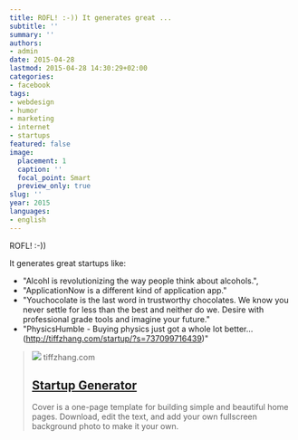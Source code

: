 ```yaml
---
title: ROFL! :-)) It generates great ...
subtitle: ''
summary: ''
authors:
- admin
date: 2015-04-28
lastmod: 2015-04-28 14:30:29+02:00
categories:
- facebook
tags:
- webdesign
- humor
- marketing
- internet
- startups
featured: false
image:
  placement: 1
  caption: ''
  focal_point: Smart
  preview_only: true
slug: ''
year: 2015
languages:
- english
---
```


ROFL! :-))

It generates great startups like:
- "Alcohl is revolutionizing the way people think about alcohols.",
- "ApplicationNow is a different kind of application app."
- "Youchocolate is the last word in trustworthy chocolates. We know you never settle for less than the best and neither do we. Desire with professional grade tools and imagine your future."
- "PhysicsHumble - Buying physics just got a whole lot better…(http://tiffzhang.com/startup/?s=737099716439)"
> [![](http://tiffzhang.com/startup/img/team/m/1.jpg)](http://tiffzhang.com/startup/index.html)
> tiffzhang.com
> ## [Startup Generator](http://tiffzhang.com/startup/index.html)
>
>Cover is a one-page template for building simple and beautiful home pages. Download, edit the text, and add your own fullscreen background photo to make it your own.